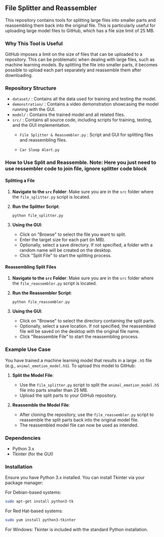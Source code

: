## File Splitter and Reassembler

This repository contains tools for splitting large files into smaller parts and reassembling them back into the original file. This is particularly useful for uploading large model files to GitHub, which has a file size limit of 25 MB.

### Why This Tool is Useful

GitHub imposes a limit on the size of files that can be uploaded to a repository. This can be problematic when dealing with large files, such as machine learning models. By splitting the file into smaller parts, it becomes possible to upload each part separately and reassemble them after downloading.

### Repository Structure

- `dataset/` : Contains all the data used for training and testing the model.
- `demonstration/` : Contains a video demonstration showcasing the model running with the GUI.
- `model/` : Contains the trained model and all related files.
- `src/` : Contains all source code, including scripts for training, testing, and the GUI implementation.
  - `File Splitter & Reassembler.py` : Script and GUI for splitting files and reassembling files.

  - `Car Sleep Alert.py`
### How to Use Split and Reassemble. Note: Here you just need to use ressembler code to join file, ignore splitter code block

#### Splitting a File

1. **Navigate to the `src` Folder**:
   Make sure you are in the `src` folder where the `file_splitter.py` script is located.

2. **Run the Splitter Script**:
   ```sh
   python file_splitter.py
   ```
   
3. **Using the GUI**:
   - Click on "Browse" to select the file you want to split.
   - Enter the target size for each part (in MB).
   - Optionally, select a save directory. If not specified, a folder with a random name will be created on the desktop.
   - Click "Split File" to start the splitting process.

#### Reassembling Split Files

1. **Navigate to the `src` Folder**:
   Make sure you are in the `src` folder where the `file_reassembler.py` script is located.

2. **Run the Reassembler Script**:
   ```sh
   python file_reassembler.py
   ```
   
3. **Using the GUI**:
   - Click on "Browse" to select the directory containing the split parts.
   - Optionally, select a save location. If not specified, the reassembled file will be saved on the desktop with the original file name.
   - Click "Reassemble File" to start the reassembling process.

### Example Use Case

You have trained a machine learning model that results in a large `.h5` file (e.g., `animal_emotion_model.h5`). To upload this model to GitHub:

1. **Split the Model File**:
   - Use the `file_splitter.py` script to split the `animal_emotion_model.h5` file into parts smaller than 25 MB.
   - Upload the split parts to your GitHub repository.

2. **Reassemble the Model File**:
   - After cloning the repository, use the `file_reassembler.py` script to reassemble the split parts back into the original model file.
   - The reassembled model file can now be used as intended.

### Dependencies

- Python 3.x
- Tkinter (for the GUI)

### Installation

Ensure you have Python 3.x installed. You can install Tkinter via your package manager:

For Debian-based systems:
```sh
sudo apt-get install python3-tk
```

For Red Hat-based systems:
```sh
sudo yum install python3-tkinter
```

For Windows:
Tkinter is included with the standard Python installation.
